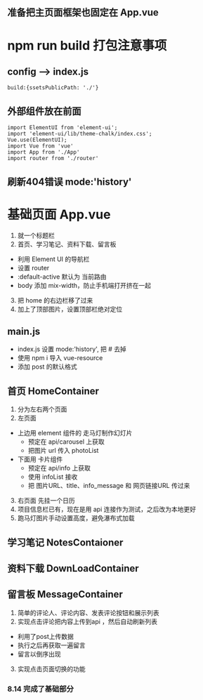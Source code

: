 ## 准备把主页面框架也固定在 App.vue


# npm run build 打包注意事项
## config --> index.js
  ```
  build:{ssetsPublicPath: './'}
  ```
## 外部组件放在前面
  ```
  import ElementUI from 'element-ui';
  import 'element-ui/lib/theme-chalk/index.css';
  Vue.use(ElementUI);
  import Vue from 'vue'
  import App from './App'
  import router from './router'
  ```
## 刷新404错误 mode:'history'

# 基础页面 App.vue
1. 就一个标题栏
2. 首页、学习笔记、资料下载、留言板
+ 利用 Element UI 的导航栏
+ 设置 router 
+ :default-active 默认为 当前路由
+ body 添加 mix-width，防止手机端打开挤在一起
3. 把 home 的右边栏移了过来
4. 加上了顶部图片，设置顶部栏绝对定位

## main.js
+ index.js 设置 mode:'history', 把 # 去掉
+ 使用 npm i 导入 vue-resource 
+ 添加 post 的默认格式

## 首页 HomeContainer
1. 分为左右两个页面
2. 左页面
  + 上边用 element 组件的 走马灯制作幻灯片
    - 预定在 api/carousel 上获取 
    - 把图片 url 传入 photoList
  + 下面用 卡片组件
    - 预定在 api/info 上获取
    - 使用 infoList 接收
    - 把 图片URL、title、info_message 和 网页链接URL 传过来
3. 右页面 先挂一个日历
4. 项目信息栏已有，现在是用 api 连接作为测试，之后改为本地更好
5. 跑马灯图片手动设置高度，避免瀑布式加载

## 学习笔记 NotesContaioner

## 资料下载 DownLoadContainer

## 留言板 MessageContainer
1. 简单的评论人、评论内容、发表评论按钮和展示列表
2. 实现点击评论把内容上传到api ，然后自动刷新列表
  + 利用了post上传数据
  + 执行之后再获取一遍留言
  + 留言以倒序出现
3. 实现点击页面切换的功能

### 8.14 完成了基础部分